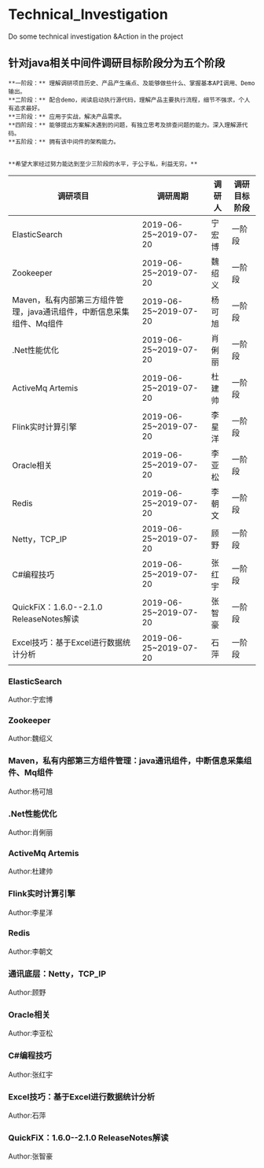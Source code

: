 # Technical_Investigation
Do some technical investigation &amp;Action in the project 

## 针对java相关中间件调研目标阶段分为五个阶段
```
**一阶段：** 理解调研项目历史、产品产生痛点、及能够做些什么、掌握基本API调用、Demo输出。
**二阶段：** 配合demo，阅读启动执行源代码，理解产品主要执行流程，细节不强求，个人有追求最好。
**三阶段：** 应用于实战，解决产品需求。
**四阶段：** 能够提出方案解决遇到的问题，有独立思考及排查问题的能力。深入理解源代码。
**五阶段：** 拥有该中间件的架构能力。


**希望大家经过努力能达到至少三阶段的水平，于公于私，利益无穷。**
```



|调研项目|调研周期|调研人|调研目标阶段|
|----|----|----|----|
|ElasticSearch|2019-06-25~2019-07-20|宁宏博|一阶段|
|Zookeeper|2019-06-25~2019-07-20|魏绍义|一阶段|
|Maven，私有内部第三方组件管理，java通讯组件，中断信息采集组件、Mq组件   |2019-06-25~2019-07-20|杨可旭|一阶段|
|.Net性能优化|2019-06-25~2019-07-20|肖俐丽|一阶段|
|ActiveMq Artemis|2019-06-25~2019-07-20|杜建帅|一阶段|
|Flink实时计算引擎|2019-06-25~2019-07-20|李星洋|一阶段|
|Oracle相关|2019-06-25~2019-07-20|李亚松|一阶段|
|Redis|2019-06-25~2019-07-20|李朝文|一阶段|
|Netty，TCP_IP|2019-06-25~2019-07-20|顾野|一阶段|
|C#编程技巧|2019-06-25~2019-07-20|张红宇|一阶段|
|QuickFiX：1.6.0--2.1.0 ReleaseNotes解读|2019-06-25~2019-07-20|张智豪|一阶段|
|Excel技巧：基于Excel进行数据统计分析|2019-06-25~2019-07-20|石萍|一阶段|

### ElasticSearch                                                        
Author:宁宏博
### Zookeeper                                                            
Author:魏绍义
### Maven，私有内部第三方组件管理：java通讯组件，中断信息采集组件、Mq组件    
Author:杨可旭
### .Net性能优化                                                        
Author:肖俐丽
### ActiveMq Artemis                                                     
Author:杜建帅
### Flink实时计算引擎                                                     
Author:李星洋
### Redis                                                                
Author:李朝文
### 通讯底层：Netty，TCP_IP                                               
Author:顾野
### Oracle相关                                                           
Author:李亚松
### C#编程技巧                                                            
Author:张红宇
### Excel技巧：基于Excel进行数据统计分析                                   
Author:石萍
### QuickFiX：1.6.0--2.1.0 ReleaseNotes解读                               
Author:张智豪
